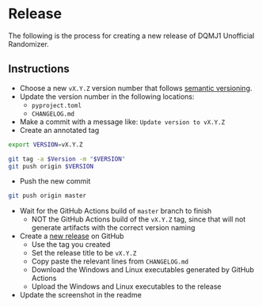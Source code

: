 # Release
The following is the process for creating a new release of DQMJ1 Unofficial Randomizer.

## Instructions
* Choose a new `vX.Y.Z` version number that follows [semantic versioning](https://semver.org/).
* Update the version number in the following locations:
    * `pyproject.toml`
    * `CHANGELOG.md`
* Make a commit with a message like: `Update version to vX.Y.Z`
* Create an annotated tag
```bash
export VERSION=vX.Y.Z

git tag -a $Version -m "$VERSION"
git push origin $VERSION
```
* Push the new commit
```bash
git push origin master
```
* Wait for the GitHub Actions build of `master` branch to finish
    * NOT the GitHub Actions build of the `vX.Y.Z` tag, since that will not generate artifacts with the correct version naming
* Create a [new release](https://github.com/ExcaliburZero/dqmj1_randomizer/releases/new) on GitHub
    * Use the tag you created
    * Set the release title to be `vX.Y.Z`
    * Copy paste the relevant lines from `CHANGELOG.md`
    * Download the Windows and Linux executables generated by GitHub Actions
    * Upload the Windows and Linux executables to the release
* Update the screenshot in the readme